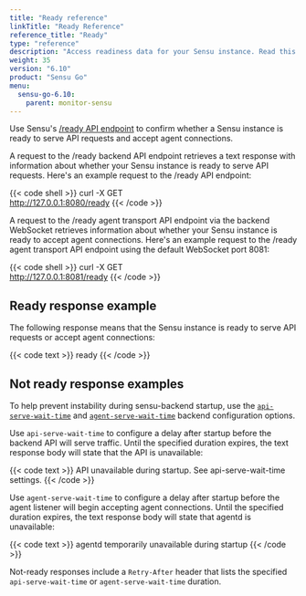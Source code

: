 ```yaml
---
title: "Ready reference"
linkTitle: "Ready Reference"
reference_title: "Ready"
type: "reference"
description: "Access readiness data for your Sensu instance. Read this page to learn about the readiness information you can retrieve."
weight: 35
version: "6.10"
product: "Sensu Go"
menu: 
  sensu-go-6.10:
    parent: monitor-sensu
---
```


Use Sensu's [/ready API endpoint][1] to confirm whether a Sensu instance is ready to serve API requests and accept agent connections.

A request to the /ready backend API endpoint retrieves a text response with information about whether your Sensu instance is ready to serve API requests.
Here's an example request to the /ready API endpoint:

{{< code shell >}}
curl -X GET \
http://127.0.0.1:8080/ready
{{< /code >}}

A request to the /ready agent transport API endpoint via the backend WebSocket retrieves information about whether your Sensu instance is ready to accept agent connections.
Here's an example request to the /ready agent transport API endpoint using the default WebSocket port 8081:

{{< code shell >}}
curl -X GET \
http://127.0.0.1:8081/ready
{{< /code >}}

## Ready response example

The following response means that the Sensu instance is ready to serve API requests or accept agent connections:

{{< code text >}}
ready
{{< /code >}}

## Not ready response examples

To help prevent instability during sensu-backend startup, use the [`api-serve-wait-time`][2] and [`agent-serve-wait-time`][3] backend configuration options.

Use `api-serve-wait-time` to configure a delay after startup before the backend API will serve traffic.
Until the specified duration expires, the text response body will state that the API is unavailable:

{{< code text >}}
API unavailable during startup.
See api-serve-wait-time settings.
{{< /code >}}

Use `agent-serve-wait-time` to configure a delay after startup before the agent listener will begin accepting agent connections.
Until the specified duration expires, the text response body will state that agentd is unavailable:

{{< code text >}}
agentd temporarily unavailable during startup
{{< /code >}}

Not-ready responses include a `Retry-After` header that lists the specified `api-serve-wait-time` or `agent-serve-wait-time` duration.


[1]: ../../../api/other/ready/
[2]: ../../../observability-pipeline/observe-schedule/backend/#api-serve-wait-time
[3]: ../../../observability-pipeline/observe-schedule/backend/#agent-serve-wait-time
